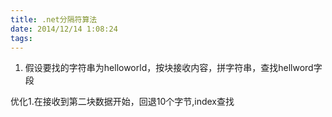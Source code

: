 ```yaml
---
title: .net分隔符算法
date: 2014/12/14 1:08:24
tags:
---
```



  1. 假设要找的字符串为helloworld，按块接收内容，拼字符串，查找hellword字段




优化1.在接收到第二块数据开始，回退10个字节,index查找

  

